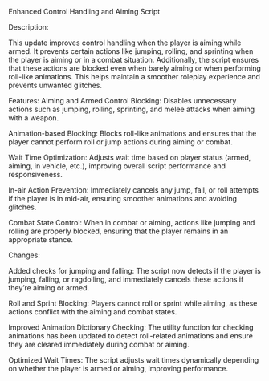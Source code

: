 Enhanced Control Handling and Aiming Script


Description:

This update improves control handling when the player is aiming while armed. It prevents certain actions like jumping, rolling, and sprinting when the player is aiming or in a combat situation. Additionally, the script ensures that these actions are blocked even when barely aiming or when performing roll-like animations. This helps maintain a smoother roleplay experience and prevents unwanted glitches.

Features:
Aiming and Armed Control Blocking: Disables unnecessary actions such as jumping, rolling, sprinting, and melee attacks when aiming with a weapon.

Animation-based Blocking: Blocks roll-like animations and ensures that the player cannot perform roll or jump actions during aiming or combat.

Wait Time Optimization: Adjusts wait time based on player status (armed, aiming, in vehicle, etc.), improving overall script performance and responsiveness.

In-air Action Prevention: Immediately cancels any jump, fall, or roll attempts if the player is in mid-air, ensuring smoother animations and avoiding glitches.

Combat State Control: When in combat or aiming, actions like jumping and rolling are properly blocked, ensuring that the player remains in an appropriate stance.


Changes:


Added checks for jumping and falling: The script now detects if the player is jumping, falling, or ragdolling, and immediately cancels these actions if they’re aiming or armed.

Roll and Sprint Blocking: Players cannot roll or sprint while aiming, as these actions conflict with the aiming and combat states.

Improved Animation Dictionary Checking: The utility function for checking animations has been updated to detect roll-related animations and ensure they are cleared immediately during combat or aiming.

Optimized Wait Times: The script adjusts wait times dynamically depending on whether the player is armed or aiming, improving performance.
